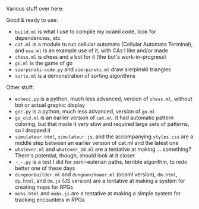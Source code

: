 Various stuff over here:

Good & ready to use:
- `build.ml` is what I use to compile my ocaml code, look for dependencies, etc
- `cat.ml` is a module to run cellular automata (Cellular Automata Terminal), and `use.ml` is an example use of it, with CAs I like and/or made
- `chess.ml` is chess and a bot for it (the bot's work-in-progress)
- `go.ml` is the game of go
- `sierpinski-code.py` and `sierpinski.ml` draw sierpinski triangles
- `sorts.ml` is a demonstration of sorting algorithms

Other stuff:
- `echecc.py` is a python, much less advanced, version of `chess.ml`, without bot or actual graphic display
- `goc.py` is a python, much less advanced, version of `go.ml`
- `go_old.ml` is an earlier version of `cat.ml`. it had automatic pattern coloring, but that made it very slow and required large sets of patterns, so I dropped it
- `simulateur.html`, `simulateur.js`, and the accompanying `styles.css` are a middle step between an earlier version of cat.ml and the latest one
- `whatever.ml` and `whatever_2d.ml` are a tentative at making ... something? There's potential, though, should look at it closer.
- `-_-.py` is a test I did for semi-eulerian paths, terrible algorithm, to redo better one of these days
- `dungeonbuilder.ml` and `dungeonshower.ml` (ocaml version), `dm.html`, `dp.html`, and `dm.js` (JS version) are a tentative at making a system for creating maps for RPGs
- `mobs.html` and `mobs.js` are a tentative at making a simple system for tracking encounters in RPGs
